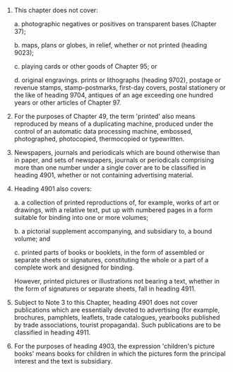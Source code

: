 1. This chapter does not cover:

    a. photographic negatives or positives on transparent bases (Chapter 37);
    
    b. maps, plans or globes, in relief, whether or not printed (heading 9023);
    
    c. playing cards or other goods of Chapter 95; or
    
    d. original engravings. prints or lithographs (heading 9702), postage or revenue stamps, stamp-postmarks, first-day covers, postal stationery or the like of heading 9704, antiques of an age exceeding one hundred years or other articles of Chapter 97.

2. For the purposes of Chapter 49, the term 'printed' also means reproduced by means of a duplicating machine, produced under the control of an automatic data processing machine, embossed, photographed, photocopied, thermocopied or typewritten.

3. Newspapers, journals and periodicals which are bound otherwise than in paper, and sets of newspapers, journals or periodicals comprising more than one number under a single cover are to be classified in heading 4901, whether or not containing advertising material.

4. Heading 4901 also covers:

    a. a collection of printed reproductions of, for example, works of art or drawings, with a relative text, put up with numbered pages in a form suitable for binding into one or more volumes;
    
    b. a pictorial supplement accompanying, and subsidiary to, a bound volume; and
    
    c. printed parts of books or booklets, in the form of assembled or separate sheets or signatures, constituting the whole or a part of a complete work and designed for binding.
    
    However, printed pictures or illustrations not bearing a text, whether in the form of signatures or separate sheets, fall in heading 4911.

5. Subject to Note 3 to this Chapter, heading 4901 does not cover publications which are essentially devoted to advertising (for example, brochures, pamphlets, leaflets, trade catalogues, yearbooks published by trade associations, tourist propaganda). Such publications are to be classified in heading 4911.

6. For the purposes of heading 4903, the expression 'children's picture books' means books for children in which the pictures form the principal interest and the text is subsidiary.

